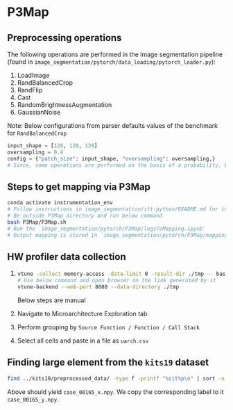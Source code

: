 # P3Map


## Preprocessing operations

The following operations are performed in the image segmentation pipeline (found in `image_segmentation/pytorch/data_loading/pytorch_loader.py`):

1. LoadImage
2. RandBalancedCrop
3. RandFlip
4. Cast
5. RandomBrightnessAugmentation
6. GaussianNoise

Note: Below configurations from parser defaults values of the benchmark for `RandBalancedCrop`

```python
input_shape = [128, 128, 128]
oversampling = 0.4
config = {"patch_size": input_shape, "oversampling": oversampling,}
# Since, some operations are performed on the basis of a probability, but for the sake of mapping we set it to 1. 
```

## Steps to get mapping via P3Map

```bash
conda activate instrumentation_env
# Follow instructions in image_segmentation/itt-python/README.md for installing
# Be outside P3Map directory and run below command
bash P3Map/P3Map.sh
# Run the `image_segmentation/pytorch/P3Map/logsToMapping.ipynb`
# Output mapping is stored in `image_segmentation/pytorch/P3Map/mapping_funcs.json`
```

## HW profiler data collection

1. 
    ```bash
    vtune -collect memory-access -data-limit 0 -result-dir ./tmp -- bash metal_run_and_time.sh 1 ./p3torch_logs/vtune_included
    # Use below command and open browser on the link generated by it
    vtune-backend --web-port 8080 --data-directory ./tmp
    ```

    Below steps are manual
2. Navigate to Microarchitecture Exploration tab
3. Perform grouping by `Source Function / Function / Call Stack`
4. Select all cells and paste in a file as `uarch.csv`


## Finding large element from the `kits19` dataset

```bash
find ../kits19/preprocessed_data/ -type f -printf "%s\t%p\n" | sort -n | tail -1
```

Above should yield `case_00165_x.npy`. We copy the corresponding label to it `case_00165_y.npy`.